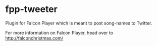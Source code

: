 # fpp-tweeter
Plugin for Falcon Player which is meant to post song-names to Twitter.

For more information on Falcon Player, head over to http://falconchristmas.com/
